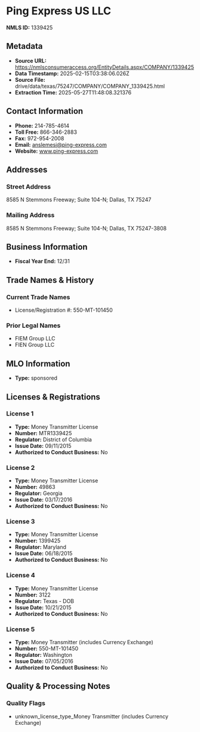 # Ping Express US LLC

**NMLS ID:** 1339425

## Metadata
- **Source URL:** https://nmlsconsumeraccess.org/EntityDetails.aspx/COMPANY/1339425
- **Data Timestamp:** 2025-02-15T03:38:06.026Z
- **Source File:** drive/data/texas/75247/COMPANY/COMPANY_1339425.html
- **Extraction Time:** 2025-05-27T11:48:08.321376

## Contact Information
- **Phone:** 214-785-4614
- **Toll Free:** 866-346-2883
- **Fax:** 972-954-2008
- **Email:** anslemesi@ping-express.com
- **Website:** www.ping-express.com

## Addresses
### Street Address
8585 N Stemmons Freeway; Suite 104-N; Dallas, TX 75247

### Mailing Address
8585 N Stemmons Freeway; Suite 104-N; Dallas, TX 75247-3808

## Business Information
- **Fiscal Year End:** 12/31

## Trade Names & History
### Current Trade Names
- License/Registration #: 550-MT-101450

### Prior Legal Names
- FIEM Group LLC
- FIEN Group LLC

## MLO Information
- **Type:** sponsored

## Licenses & Registrations

### License 1
- **Type:** Money Transmitter License
- **Number:** MTR1339425
- **Regulator:** District of Columbia
- **Issue Date:** 09/11/2015
- **Authorized to Conduct Business:** No

### License 2
- **Type:** Money Transmitter License
- **Number:** 49863
- **Regulator:** Georgia
- **Issue Date:** 03/17/2016
- **Authorized to Conduct Business:** No

### License 3
- **Type:** Money Transmitter License
- **Number:** 1399425
- **Regulator:** Maryland
- **Issue Date:** 06/18/2015
- **Authorized to Conduct Business:** No

### License 4
- **Type:** Money Transmitter License
- **Number:** 3122
- **Regulator:** Texas - DOB
- **Issue Date:** 10/21/2015
- **Authorized to Conduct Business:** No

### License 5
- **Type:** Money Transmitter (includes Currency Exchange)
- **Number:** 550-MT-101450
- **Regulator:** Washington
- **Issue Date:** 07/05/2016
- **Authorized to Conduct Business:** No

## Quality & Processing Notes
### Quality Flags
- unknown_license_type_Money Transmitter (includes Currency Exchange)
